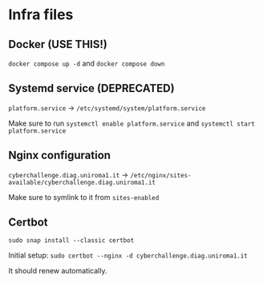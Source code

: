 # Infra files

## Docker (USE THIS!)

`docker compose up -d` and `docker compose down`

## Systemd service (DEPRECATED)

`platform.service` -> `/etc/systemd/system/platform.service`

Make sure to run `systemctl enable platform.service` and `systemctl start platform.service`

## Nginx configuration

`cyberchallenge.diag.uniroma1.it` -> `/etc/nginx/sites-available/cyberchallenge.diag.uniroma1.it`

Make sure to symlink to it from `sites-enabled`

## Certbot

`sudo snap install --classic certbot`

Initial setup:
`sudo certbot --nginx -d cyberchallenge.diag.uniroma1.it`

It should renew automatically.
